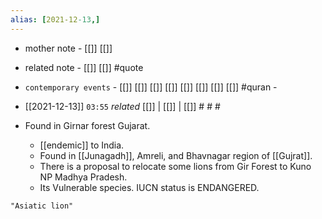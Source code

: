 ```yaml
---
alias: [2021-12-13,]
---
```

- mother note - [[]] [[]]
- related note - [[]] [[]] #quote 
- `contemporary events` - [[]] [[]] [[]] [[]] [[]] [[]] [[]] [[]] #quran -

- [[2021-12-13]]  `03:55` _related_ [[]] | [[]] | [[]] # # #

- Found in Girnar forest Gujarat.
	- [[endemic]] to India.
	- Found in [[Junagadh]], Amreli, and Bhavnagar region of [[Gujrat]].
	- There is a proposal to relocate some lions from Gir Forest to Kuno NP Madhya Pradesh.
	- Its Vulnerable species. IUCN status is ENDANGERED.

```query
"Asiatic lion"
```